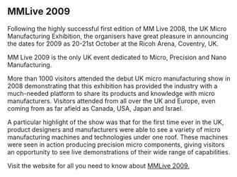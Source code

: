 ## MMLive 2009

Following the highly successful first edition of MM Live 2008, the UK Micro Manufacturing Exhibition, the organisers have great pleasure in announcing the dates for 2009 as 20-21st October at the Ricoh Arena, Coventry, UK.
<!--break-->
MM Live 2009 is the only UK event dedicated to Micro, Precision and Nano Manufacturing. 

More than 1000 visitors attended the debut UK micro manufacturing show in 2008 demonstrating that this exhibition has provided the industry with a much-needed platform to share its products and knowledge with micro manufacturers. Visitors attended from all over the UK and Europe, even coming from as far afield as Canada, USA, Japan and Israel. 

A particular highlight of the show was that for the first time ever in the UK, product designers and manufacturers were able to see a variety of micro manufacturing machines and technologies under one roof. These machines were seen in action producing precision micro components, giving visitors an opportunity to see live demonstrations of their wide range of capabilities. 

Visit the website for all you need to know about [MMLive 2009.](http://www.micromanu.com/x/exhibition.html)